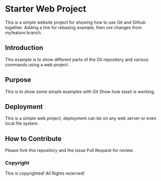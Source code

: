 # Starter Web Project

This is a simple website project for showing how to use Git and Github together.
Adding a line for rebasing example, then ore changes from myfeature branch.

## Introduction

This example is to show different parts of the Git repository and various commands using a web project. 

## Purpose

This is to show some simple examples with Git
Show how stash is working.

## Deployment
This is a simple web project, deployment can be on any web server or even local file system.

## How to Contribute
Please fork this repository and the issue Pull Request for review.


### Copyright
This is copyrighted! All Rights rezerved!